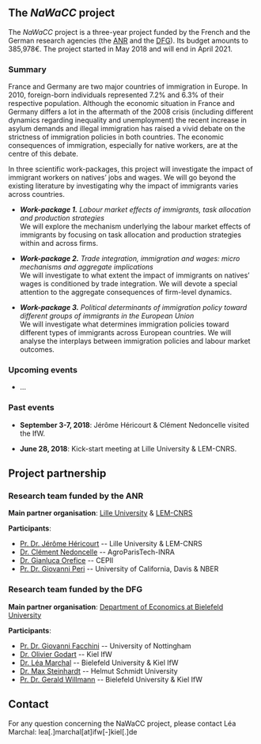 ## **The *NaWaCC* project**

The *NaWaCC* project is a three-year project funded by the French and the German research agencies (the [ANR](http://www.agence-nationale-recherche.fr/en/) and the [DFG](http://www.dfg.de/en/index.jsp)). Its budget amounts to 385,978€. The project started in May 2018 and will end in April 2021. 


### Summary

France and Germany are two major countries of immigration in Europe. In 2010, foreign-born individuals represented 7.2% and 6.3% of their respective population. Although the economic situation in France and Germany differs a lot in the aftermath of the 2008 crisis (including different dynamics regarding inequality and unemployment) the recent increase in asylum demands and illegal immigration has raised a vivid debate on the strictness of immigration policies in both countries. The economic consequences of immigration, especially for native workers, are at the centre of this debate. 

In three scientific work-packages, this project will investigate the impact of immigrant workers on natives’ jobs and wages. We will go beyond the existing literature by investigating why the impact of immigrants varies across countries. 


* ***Work-package 1.** Labour market effects of immigrants, task allocation and production strategies*
<br/> We will explore the mechanism underlying the labour market effects of immigrants by focusing on task allocation and production strategies within and across firms.


* ***Work-package 2.** Trade integration, immigration and wages: micro mechanisms and aggregate implications*
<br/> We will investigate to what extent the impact of immigrants on natives’ wages is conditioned by trade integration. We will devote a special attention to the aggregate consequences of firm-level dynamics.


* ***Work-package 3.** Political determinants of immigration policy toward different groups of immigrants in the European Union*
<br/> We will investigate what determines immigration policies toward different types of immigrants across European countries. We will analyse the interplays between immigration policies and labour market outcomes.


### Upcoming events

* ...  

### Past events

* **September 3-7, 2018**: Jérôme Héricourt & Clément Nedoncelle visited the IfW. 

* **June 28, 2018**: Kick-start meeting at Lille University & LEM-CNRS. <a href="{{ '/assets/data/programme_kick-start_meeting.pdf' }}" target="_blank"><i class="fas fa-file"></i></a>


## **Project partnership**

### Research team funded by the ANR
**Main partner organisation**: [Lille University](http://www.univ-lille1.fr/home/) & [LEM-CNRS](http://lem.cnrs.fr)

**Participants**: 
* [Pr. Dr. Jérôme Héricourt](https://sites.google.com/site/jpcdhericourt/) -- Lille University & LEM-CNRS
* [Dr. Clément Nedoncelle](http://www.clementnedoncelle.eu/) -- AgroParisTech-INRA
* [Dr. Gianluca Orefice](https://sites.google.com/site/oreficegianluca/home) -- CEPII
* [Pr. Dr. Giovanni Peri](http://giovanniperi.ucdavis.edu/) -- University of California, Davis & NBER


### Research team funded by the DFG 
**Main partner organisation**: [Department of Economics at Bielefeld University](http://www.uni-bielefeld.de/(en)/wiwi/)

**Participants**: 
* [Pr. Dr. Giovanni Facchini](http://giovannifacchini.wixsite.com/scientist-site) -- University of Nottingham
* [Dr. Olivier Godart](https://www.ifw-members.ifw-kiel.de/~olivier_godart_ifw_kiel_de) -- Kiel IfW
* [Dr. Léa Marchal](http://leamarchal.fr) -- Bielefeld University & Kiel IfW
* [Dr. Max Steinhardt](https://sites.google.com/site/maxfriedrichsteinhardt/) -- Helmut Schmidt University
* [Pr. Dr. Gerald Willmann](http://willmann.com/~gerald/) -- Bielefeld University & Kiel IfW




## **Contact**
For any question concerning the NaWaCC project, please contact Léa Marchal: lea[.]marchal[at]ifw[-]kiel[.]de


